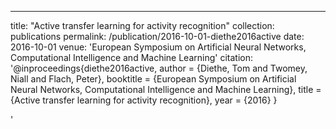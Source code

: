 ---
title: "Active transfer learning for activity recognition"
collection: publications
permalink: /publication/2016-10-01-diethe2016active
date: 2016-10-01
venue: 'European Symposium on Artificial Neural Networks, Computational Intelligence and Machine Learning'
citation: '@inproceedings{diethe2016active,
 author = {Diethe, Tom and Twomey, Niall and Flach, Peter},
 booktitle = {European Symposium on Artificial Neural Networks, Computational Intelligence and Machine Learning},
 title = {Active transfer learning for activity recognition},
 year = {2016}
}

'